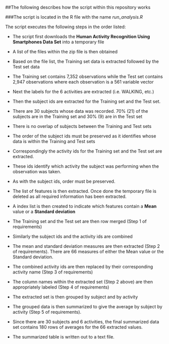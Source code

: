 ##The following describes how the script within this repository works

###The script is located in the R file with the name *run_analysis.R*

The script executes the following steps in the order listed:

 - The script first downloads the **Human Activity Recognition Using Smartphones Data Set** into a temporary file
 - A list of the files within the zip file is then obtained
 - Based on the file list, the Training set data is extracted followed by the Test set data
 - The Training set contains 7,352 observations while the Test set contains 2,947 observations where each observation is a 561 variable vector
 - Next the labels for the 6 activities are extracted (i.e. WALKING, etc.)

 - Then the subject ids are extracted for the Training set and the Test set.
 - There are 30 subjects whose data was recorded.  70% (21) of the subjects are in the Training set and 30% (9) are in the Test set
 - There is no overlap of subjects between the Training and Test sets 
 - The order of the subject ids must be preserved as it identifies whose data is within the Training and Test sets

 - Correspondingly the activity ids for the Training set and the Test set are extracted.
 - These ids identify which activity the subject was performing when the observation was taken.
 - As with the subject ids, order must be preserved.

 - The list of features is then extracted.  Once done the temporary file is deleted as all required information has been extracted.
 - A index list is then created to indicate which features contain a **Mean** value or a **Standard deviation**
 - The Training set and the Test set are then row merged (Step 1 of requirements)
 - Similarly the subject ids and the activity ids are combined
 - The mean and standard deviation measures are then extracted (Step 2 of requirements).  There are 66 measures of either the Mean value or the Standard deviation.

 - The combined activity ids are then replaced by their corresponding activity name (Step 3 of requirements)
 - The column names within the extracted set (Step 2 above) are then appropriately labeled (Step 4 of requirements)

 - The extracted set is then grouped by subject and by activity
 - The grouped data is then summarized to give the average by subject by activity (Step 5 of requirements).
 - Since there are 30 subjects and 6 activities, the final summarized data set contains 180 rows of averages for the 66 extracted values.
 - The summarized table is written out to a text file.
